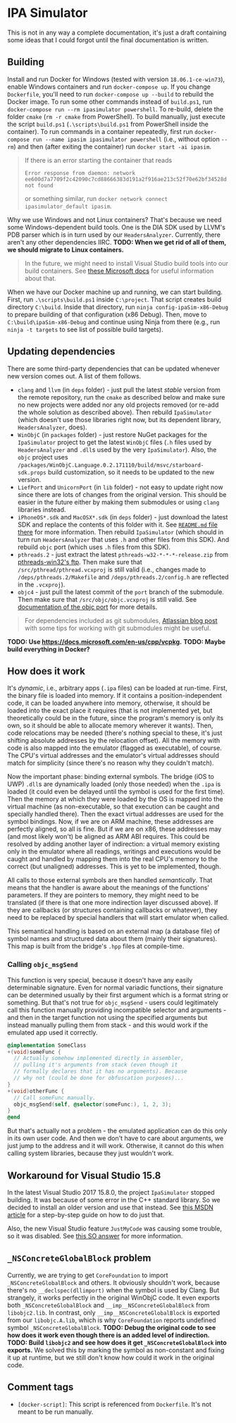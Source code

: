 # IPA Simulator

This is not in any way a complete documentation, it's just a draft containing some ideas that I could forgot until the final documentation is written.

## Building

Install and run Docker for Windows (tested with version `18.06.1-ce-win73`), enable Windows containers and run `docker-compose up`.
If you change `Dockerfile`, you'll need to run `docker-compose up --build` to rebuild the Docker image.
To run some other commands instead of `build.ps1`, run `docker-compose run --rm ipasimulator powershell`.
To re-build, delete the folder `cmake` (`rm -r cmake` from PowerShell).
To build manually, just execute the script `build.ps1` (`.\scripts\build.ps1` from PowerShell inside the container).
To run commands in a container repeatedly, first run `docker-compose run --name ipasim ipasimulator powershell` (i.e., without option `--rm`) and then (after exiting the container) run `docker start -ai ipasim`.

> If there is an error starting the container that reads
>
> ```
> Error response from daemon: network ee600d7a7709f2c42090c7cd88666383d191a2f916ae213c52f70e62bf34528d not found
> ```
>
> or something similar, run `docker network connect ipasimulator_default ipasim`.

Why we use Windows and not Linux containers?
That's because we need some Windows-dependent build tools.
One is the DIA SDK used by LLVM's PDB parser which is in turn used by our `HeadersAnalyzer`.
Currently, there aren't any other dependencies IIRC.
**TODO: When we get rid of all of them, we should migrate to Linux containers.**

> In the future, we might need to install Visual Studio build tools into our build containers.
> See [these Microsoft docs](https://docs.microsoft.com/en-us/visualstudio/install/build-tools-container?view=vs-2017) for useful information about that.

When we have our Docker machine up and running, we can start building.
First, run `.\scripts\build.ps1` inside `C:\project`.
That script creates build directory `C:\build`.
Inside that directory, run `ninja config-ipaSim-x86-Debug` to prepare building of that configuration (x86 Debug).
Then, move to `C:\build\ipaSim-x86-Debug` and continue using Ninja from there (e.g., run `ninja -t targets` to see list of possible build targets).

## Updating dependencies

There are some third-party dependencies that can be updated whenever new version comes out.
A list of them follows.

- `clang` and `llvm` (in `deps` folder) - just pull the latest *stable* version from the remote repository, run the `cmake` as described below and make sure no new projects were added nor any old projects removed (or re-add the whole solution as described above).
  Then rebuild `IpaSimulator` (which doesn't use those libraries right now, but its dependent library, `HeadersAnalyzer`, does).
- `WinObjC` (in `packages` folder) - just restore NuGet packages for the `IpaSimulator` project to get the latest `WinObjC` files (`.h` files used by `HeadersAnalyzer` and `.dll`s used by the very `IpaSimulator`).
  Also, the `objc` project uses `/packages/WinObjC.Language.0.2.171110/build/msvc/starboard-sdk.props` build customization, so it needs to be updated to the new version.
- `LiefPort` and `UnicornPort` (in `lib` folder) - not easy to update right now since there are lots of changes from the original version.
  This should be easier in the future either by making them submodules or using `clang` libraries instead.
- `iPhoneOS*.sdk` and `MacOSX*.sdk` (in `deps` folder) - just download the latest SDK and replace the contents of this folder with it.
  See [`README.md` file there](../deps/headers/README.md) for more information.
  Then rebuild `IpaSimulator` (which should in turn run `HeadersAnalyzer` that uses `.h` and other files from this SDK).
  And rebuild `objc` port (which uses `.h` files from this SDK).
- `pthreads.2` - just extract the latest `pthreads-w32-*-*-*-release.zip` from [pthreads-win32's ftp](ftp://sourceware.org/pub/pthreads-win32).
  Then make sure that `/src/pthread/pthread.vcxproj` is still valid (i.e., changes made to `/deps/pthreads.2/Makefile` and `/deps/pthreads.2/config.h` are reflected in the `.vcxproj`).
- `objc4` - just pull the latest commit of the `port` branch of the submodule.
  Then make sure that `/src/objc/objc.vcxproj` is still valid.
  See [documentation of the objc port](objc.md) for more details.

> For dependencies included as git submodules, [Atlassian blog post](https://www.atlassian.com/blog/git/git-submodules-workflows-tips) with some tips for working with git submodules might be useful.

**TODO: Use <https://docs.microsoft.com/en-us/cpp/vcpkg>.**
**TODO: Maybe build everything in Docker?**

## How does it work

It's *dynamic*, i.e., arbitrary apps (`.ipa` files) can be loaded at run-time.
First, the binary file is loaded into memory.
If it contains a position-independent code, it can be loaded anywhere into memory, otherwise, it should be loaded into the exact place it requires (that is not implemented yet, but theoretically could be in the future, since the program's memory is only its own, so it should be able to allocate memory wherever it wants).
Then, code relocations may be needed (there's nothing special to these, it's just shifting absolute addresses by the relocation offset).
All the memory with code is also mapped into the emulator (flagged as executable), of course.
The CPU's virtual addresses and the emulator's virtual addresses should match for simplicity (since there's no reason why they couldn't match).

Now the important phase: binding external symbols.
The bridge (iOS to UWP) `.dll`s are dynamically loaded (only those needed) when the `.ipa` is loaded (it could even be delayed until the symbol is used for the first time).
Then the memory at which they were loaded by the OS is mapped into the virtual machine (as non-executable, so that execution can be caught and specially handled there).
Then the exact virtual addresses are used for the symbol bindings.
Now, if we are on ARM machine, these addresses are perfectly aligned, so all is fine.
But if we are on x86, these addresses may (and most likely won't) be aligned as ARM ABI requires.
This could be resolved by adding another layer of indirection: a virtual memory existing only in the emulator where all readings, writings and executions would be caught and handled by mapping them into the real CPU's memory to the correct (but unaligned) addresses.
This is yet to be implemented, though.

All calls to those external symbols are then handled *semantically*.
That means that the handler is aware about the meanings of the functions' parameters.
If they are pointers to memory, they might need to be translated (if there is that one more indirection layer discussed above).
If they are callbacks (or structures containing callbacks or whatever), they need to be replaced by special handlers that will start emulator when called.

This semantical handling is based on an external map (a database file) of symbol names and structured data about them (mainly their signatures).
This map is built from the bridge's `.hpp` files at compile-time.

### Calling `objc_msgSend`

This function is very special, because it doesn't have any easily determinable signature.
Even for normal variadic functions, their signature can be determined usually by their first argument which is a format string or something.
But that's not true for `objc_msgSend` - users could legitimately call this function manually providing incompatible selector and arguments - and then in the target function not using the specified arguments but instead manually pulling them from stack - and this would work if the emulated app used it correctly.

```mm
@implementation SomeClass
+(void)someFunc {
  // Actually somehow implemented directly in assembler,
  // pulling it's arguments from stack (even though it
  // formally declares that it has no arguments). Because
  // why not (could be done for obfuscation purposes)...
}
+(void)otherFunc {
  // Call someFunc manually.
  objc_msgSend(self, @selector(someFunc:), 1, 2, 3);
}
@end
```

But that's actually not a problem - the emulated application can do this only in its own user code.
And then we don't have to care about arguments, we just jump to the address and it will work.
Otherwise, it cannot do this when calling system libraries, because they just wouldn't work.

## Workaround for Visual Studio 15.8

In the latest Visual Studio 2017 15.8.0, the project `IpaSimulator` stopped building.
It was because of some error in the C++ standard library.
So we decided to install an older version and use that instead.
See [this MSDN article](https://blogs.msdn.microsoft.com/vcblog/2017/11/15/side-by-side-minor-version-msvc-toolsets-in-visual-studio-2017/) for a step-by-step guide on how to do just that.

Also, the new Visual Studio feature `JustMyCode` was causing some trouble, so it was disabled.
See [this SO answer](https://stackoverflow.com/a/51856410/9080566) for more information.

## `_NSConcreteGlobalBlock` problem

Currently, we are trying to get `CoreFoundation` to import `_NSConcreteGlobalBlock` and others.
It obviously shouldn't work, because there's no `__declspec(dllimport)` when the symbol is used by Clang.
But strangely, it works perfectly in the original WinObjC code.
It even exports both `_NSConcreteGlobalBlock` and `__imp__NSConcreteGlobalBlock` from `libobjc2.lib`.
In contrast, only `__imp__NSConcreteGlobalBlock` is exported from our `libobjc.A.lib`, which is why `CoreFoundation` reports undefined symbol `_NSConcreteGlobalBlock`.
**TODO: Debug the original code to see how does it work even though there is an added level of indirection.**
**TODO: Build `libobjc2` and see how does it get `_NSConcreteGlobalBlock` into exports.**
We solved this by marking the symbol as non-constant and fixing it up at runtime, but we still don't know how could it work in the original code.

## Comment tags

- `[docker-script]`: This script is referenced from `Dockerfile`. It's not meant to be run manually.
